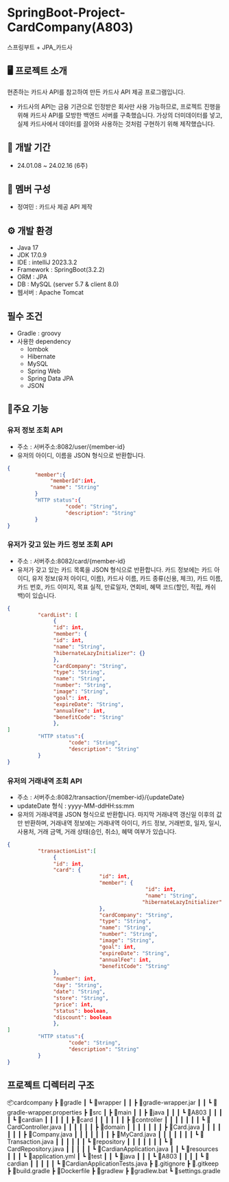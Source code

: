 # SpringBoot-Project-CardCompany(A803)
스프링부트 + JPA_카드사

## 🖥 프로젝트 소개
현존하는 카드사 API를 참고하여 만든 카드사 API 제공 프로그램입니다.
* 카드사의 API는 금융 기관으로 인정받은 회사만 사용 가능하므로, 프로젝트 진행을 위해 카드사 API를 모방한 백엔드 서버를 구축했습니다. 가상의 더미데이터를 넣고, 실제 카드사에서 데이터를 끌어와 사용하는 것처럼 구현하기 위해 제작했습니다.

## 📆 개발 기간
* 24.01.08 ~ 24.02.16 (6주)

## 🙎 멤버 구성
* 정여민 : 카드사 제공 API 제작

## ⚙ 개발 환경
* Java 17
* JDK 17.0.9
* IDE : intelliJ 2023.3.2
* Framework : SpringBoot(3.2.2)
* ORM : JPA
* DB : MySQL (server 5.7 & client 8.0)
* 웹서버 : Apache Tomcat


## 필수 조건
* Gradle : groovy
* 사용한 dependency
    * lombok
    * Hibernate
    * MySQL
    * Spring Web
    * Spring Data JPA
    * JSON

## 📌주요 기능
### 유저 정보 조회 API
* 주소 : 서버주소:8082/user/{member-id}
* 유저의 아이디, 이름을 JSON 형식으로 반환합니다.
 ``` JSON
{
          "member":{
               "memberId":int,
               "name": "String"
          }
          "HTTP status":{
                    "code": "String",
                    "description": "String"
          }
}
```


### 유저가 갖고 있는 카드 정보 조회 API
* 주소 : 서버주소:8082/card/{member-id}
* 유저가 갖고 있는 카드 목록을 JSON 형식으로 반환합니다. 카드 정보에는 카드 아이디, 유저 정보(유저 아이디, 이름), 카드사 이름, 카드 종류(신용, 체크), 카드 이름, 카드 번호, 카드 이미지, 목표 실적, 만료일자, 연회비, 혜택 코드(할인, 적립, 캐쉬백)이 있습니다.
```JSON
{
          "cardList": [
               {
               "id": int,
               "member": {
               "id": int,
               "name": "String",
               "hibernateLazyInitializer": {}
               },
               "cardCompany": "String",
               "type": "String",
               "name": "String",
               "number": "String",
               "image": "String",
               "goal": int,
               "expireDate": "String",
               "annualFee": int,
               "benefitCode": "String"
               },
]
          "HTTP status":{
                    "code": "String",
                    "description": "String"
          }
}
```

### 유저의 거래내역 조회 API 
* 주소 : 서버주소:8082/transaction/{member-id}/{updateDate}
* updateDate 형식 : yyyy-MM-ddHH:ss:mm
* 유저의 거래내역을 JSON 형식으로 반환합니다. 마지막 거래내역 갱신일 이후의 값만 반환하며, 거래내역 정보에는 거래내역 아이디, 카드 정보, 거래번호, 일자, 일시, 사용처, 거래 금액, 거래 상태(승인, 취소), 혜택 여부가 있습니다. 
``` JSON
{
          "transactionList":[
               {
               "id": int,
               "card": {
                              "id": int,
                              "member": {
                                             "id": int,
                                             "name": "String",
                                            "hibernateLazyInitializer": {}
                              },
                              "cardCompany": "String",
                              "type": "String",
                              "name": "String",
                              "number": "String",
                              "image": "String",
                              "goal": int,
                              "expireDate": "String",
                              "annualFee": int,
                              "benefitCode": "String"
               },
               "number": int,
               "day": "String",
               "date": "String",
               "store": "String",
               "price": int,
               "status": boolean,
               "discount": boolean
               },
]
          "HTTP status":{
                    "code": "String",
                    "description": "String"
          }
}

```

## 프로젝트 디렉터리 구조

📦cardcompany
 ┣ 📂gradle
 ┃ ┗ 📂wrapper
 ┃ ┃ ┣ 📜gradle-wrapper.jar
 ┃ ┃ ┗ 📜gradle-wrapper.properties
 ┣ 📂src
 ┃ ┣ 📂main
 ┃ ┃ ┣ 📂java
 ┃ ┃ ┃ ┗ 📂A803
 ┃ ┃ ┃ ┃ ┗ 📂cardian
 ┃ ┃ ┃ ┃ ┃ ┣ 📂card
 ┃ ┃ ┃ ┃ ┃ ┃ ┣ 📂controller
 ┃ ┃ ┃ ┃ ┃ ┃ ┃ ┗ 📜CardController.java
 ┃ ┃ ┃ ┃ ┃ ┃ ┣ 📂domain
 ┃ ┃ ┃ ┃ ┃ ┃ ┃ ┣ 📜Card.java
 ┃ ┃ ┃ ┃ ┃ ┃ ┃ ┣ 📜Company.java
 ┃ ┃ ┃ ┃ ┃ ┃ ┃ ┣ 📜MyCard.java
 ┃ ┃ ┃ ┃ ┃ ┃ ┃ ┗ 📜Transaction.java
 ┃ ┃ ┃ ┃ ┃ ┃ ┗ 📂repository
 ┃ ┃ ┃ ┃ ┃ ┃ ┃ ┗ 📜CardRepository.java
 ┃ ┃ ┃ ┃ ┃ ┗ 📜CardianApplication.java
 ┃ ┃ ┗ 📂resources
 ┃ ┃ ┃ ┗ 📜application.yml
 ┃ ┗ 📂test
 ┃ ┃ ┗ 📂java
 ┃ ┃ ┃ ┗ 📂A803
 ┃ ┃ ┃ ┃ ┗ 📂cardian
 ┃ ┃ ┃ ┃ ┃ ┗ 📜CardianApplicationTests.java
 ┣ 📜.gitignore
 ┣ 📜.gitkeep
 ┣ 📜build.gradle
 ┣ 📜Dockerfile
 ┣ 📜gradlew
 ┣ 📜gradlew.bat
 ┗ 📜settings.gradle




